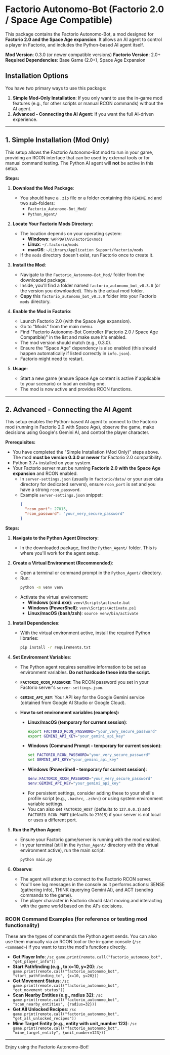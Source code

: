 # Factorio Autonomo-Bot (Factorio 2.0 / Space Age Compatible)

This package contains the Factorio Autonomo-Bot, a mod designed for **Factorio 2.0 and the Space Age expansion**. It allows an AI agent to control a player in Factorio, and includes the Python-based AI agent itself.

**Mod Version**: 0.3.0 (or newer compatible versions)
**Factorio Version**: 2.0+
**Required Dependencies**: Base Game (2.0+), Space Age Expansion

## Installation Options

You have two primary ways to use this package:

1.  **Simple Mod-Only Installation**: If you only want to use the in-game mod features (e.g., for other scripts or manual RCON commands) without the AI agent.
2.  **Advanced - Connecting the AI Agent**: If you want the full AI-driven experience.

---

## 1. Simple Installation (Mod Only)

This setup allows the Factorio Autonomo-Bot mod to run in your game, providing an RCON interface that can be used by external tools or for manual command testing. The Python AI agent will **not** be active in this setup.

**Steps:**

1.  **Download the Mod Package**:
    *   You should have a `.zip` file or a folder containing this `README.md` and two sub-folders:
        *   `Factorio_Autonomo-Bot_Mod/`
        *   `Python_Agent/`

2.  **Locate Your Factorio Mods Directory**:
    *   The location depends on your operating system:
        *   **Windows**: `%APPDATA%\Factorio\mods`
        *   **Linux**: `~/.factorio/mods`
        *   **macOS**: `~/Library/Application Support/factorio/mods`
    *   If the `mods` directory doesn't exist, run Factorio once to create it.

3.  **Install the Mod**:
    *   Navigate to the `Factorio_Autonomo-Bot_Mod/` folder from the downloaded package.
    *   Inside, you'll find a folder named `factorio_autonomo_bot_v0.3.0` (or the version you downloaded). This is the actual mod folder.
    *   **Copy** this `factorio_autonomo_bot_v0.3.0` folder into your Factorio `mods` directory.

4.  **Enable the Mod in Factorio**:
    *   Launch Factorio 2.0 (with the Space Age expansion).
    *   Go to "Mods" from the main menu.
    *   Find "Factorio Autonomo-Bot Controller (Factorio 2.0 / Space Age Compatible)" in the list and make sure it's enabled.
    *   The mod version should match (e.g., 0.3.0).
    *   Ensure the "Space Age" dependency is also enabled (this should happen automatically if listed correctly in `info.json`).
    *   Factorio might need to restart.

5.  **Usage**:
    *   Start a new game (ensure Space Age content is active if applicable to your scenario) or load an existing one.
    *   The mod is now active and provides RCON functions.

---

## 2. Advanced - Connecting the AI Agent

This setup enables the Python-based AI agent to connect to the Factorio mod (running in Factorio 2.0 with Space Age), observe the game, make decisions using Google's Gemini AI, and control the player character.

**Prerequisites:**

*   You have completed the "Simple Installation (Mod Only)" steps above. The mod **must be version 0.3.0 or newer** for Factorio 2.0 compatibility.
*   Python 3.7+ installed on your system.
*   Your Factorio server must be running **Factorio 2.0 with the Space Age expansion** and RCON enabled.
    *   In `server-settings.json` (usually in `factorio/data/` or your user data directory for dedicated servers), ensure `rcon_port` is set and you have a strong `rcon_password`.
    *   Example `server-settings.json` snippet:
        ```json
        {
          "rcon_port": 27015,
          "rcon_password": "your_very_secure_password"
        }
        ```

**Steps:**

1.  **Navigate to the Python Agent Directory**:
    *   In the downloaded package, find the `Python_Agent/` folder. This is where you'll work for the agent setup.

2.  **Create a Virtual Environment (Recommended)**:
    *   Open a terminal or command prompt in the `Python_Agent/` directory.
    *   Run:
        ```bash
        python -m venv venv
        ```
    *   Activate the virtual environment:
        *   **Windows (cmd.exe)**: `venv\Scripts\activate.bat`
        *   **Windows (PowerShell)**: `venv\Scripts\Activate.ps1`
        *   **Linux/macOS (bash/zsh)**: `source venv/bin/activate`

3.  **Install Dependencies**:
    *   With the virtual environment active, install the required Python libraries:
        ```bash
        pip install -r requirements.txt
        ```

4.  **Set Environment Variables**:
    *   The Python agent requires sensitive information to be set as environment variables. **Do not hardcode these into the script.**
    *   **`FACTORIO_RCON_PASSWORD`**: The RCON password you set in your Factorio server's `server-settings.json`.
    *   **`GEMINI_API_KEY`**: Your API key for the Google Gemini service (obtained from Google AI Studio or Google Cloud).

    *   **How to set environment variables (examples):**
        *   **Linux/macOS (temporary for current session)**:
            ```bash
            export FACTORIO_RCON_PASSWORD="your_very_secure_password"
            export GEMINI_API_KEY="your_gemini_api_key"
            ```
        *   **Windows (Command Prompt - temporary for current session)**:
            ```cmd
            set FACTORIO_RCON_PASSWORD="your_very_secure_password"
            set GEMINI_API_KEY="your_gemini_api_key"
            ```
        *   **Windows (PowerShell - temporary for current session)**:
            ```powershell
            $env:FACTORIO_RCON_PASSWORD="your_very_secure_password"
            $env:GEMINI_API_KEY="your_gemini_api_key"
            ```
        *   For persistent settings, consider adding these to your shell's profile script (e.g., `.bashrc`, `.zshrc`) or using system environment variable settings.
        *   You can also set `FACTORIO_HOST` (defaults to `127.0.0.1`) and `FACTORIO_RCON_PORT` (defaults to `27015`) if your server is not local or uses a different port.

5.  **Run the Python Agent**:
    *   Ensure your Factorio game/server is running with the mod enabled.
    *   In your terminal (still in the `Python_Agent/` directory with the virtual environment active), run the main script:
        ```bash
        python main.py
        ```

6.  **Observe**:
    *   The agent will attempt to connect to the Factorio RCON server.
    *   You'll see log messages in the console as it performs actions: SENSE (gathering info), THINK (querying Gemini AI), and ACT (sending commands to the game).
    *   The player character in Factorio should start moving and interacting with the game world based on the AI's decisions.

### RCON Command Examples (for reference or testing mod functionality)

These are the types of commands the Python agent sends. You can also use them manually via an RCON tool or the in-game console (`/sc <command>`) if you want to test the mod's functions directly.

*   **Get Player Info**:
    `/sc game.print(remote.call("factorio_autonomo_bot", "get_player_info"))`
*   **Start Pathfinding (e.g., to x=10, y=20)**:
    `/sc game.print(remote.call("factorio_autonomo_bot", "start_pathfinding_to", {x=10, y=20}))`
*   **Get Movement Status**:
    `/sc game.print(remote.call("factorio_autonomo_bot", "get_movement_status"))`
*   **Scan Nearby Entities (e.g., radius 32)**:
    `/sc game.print(remote.call("factorio_autonomo_bot", "scan_nearby_entities", {radius=32}))`
*   **Get All Unlocked Recipes**:
    `/sc game.print(remote.call("factorio_autonomo_bot", "get_all_unlocked_recipes"))`
*   **Mine Target Entity (e.g., entity with unit_number 123)**:
    `/sc game.print(remote.call("factorio_autonomo_bot", "mine_target_entity", {unit_number=123}))`

---

Enjoy using the Factorio Autonomo-Bot!
